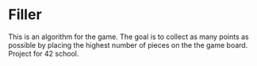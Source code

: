 # Filler
This is an algorithm for the game. The goal is to collect as many points as possible by placing the highest number of pieces on the the game board. Project for 42 school.
